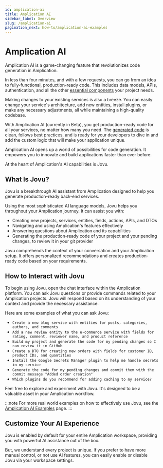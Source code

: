 ```yaml
---
id: amplication-ai
title: Amplication AI
sidebar_label: Overview
slug: /amplication-ai
pagination_next: how-to/amplication-ai-examples
---
```


# Amplication AI

Amplication AI is a game-changing feature that revolutionizes code generation in Amplication.

In less than four minutes, and with a few requests, you can go from an idea to fully-functional, production-ready code. This includes data models, APIs, authentication, and all the other [essential components](/getting-started/#technologies) your project needs.

Making changes to your existing services is also a breeze. You can easily change your service's architecture, add new entities, install plugins, or make any necessary adjustments, all while maintaining a high-quality codebase.

With Amplication AI (currently in Beta), you get production-ready code for all your services, no matter how many you need. The [generated code](/getting-started/view-generated-code/) is clean, follows best practices, and is ready for your developers to dive in and add the custom logic that will make your application unique.

Amplication AI opens up a world of possibilities for code generation. It empowers you to innovate and build applications faster than ever before.

At the heart of Amplication's AI capabilities is Jovu.

## What Is Jovu?

Jovu is a breakthrough AI assistant from Amplication designed to help you generate production-ready back-end services.

Using the most sophisticated AI language models, Jovu helps you throughout your Amplication journey.
It can assist you with:

- Creating new projects, services, entities, fields, actions, APIs, and DTOs
- Navigating and using Amplication's features effectively
- Answering questions about Amplication and its capabilities
- Generating the production-ready code of your project and your pending changes, to review it in your git provider

Jovu comprehends the context of your conversation and your Amplication setup.
It offers personalized recommendations and creates production-ready code based on your requirements.

## How to Interact with Jovu

To begin using Jovu, open the chat interface within the Amplication platform.
You can ask Jovu questions or provide commands related to your Amplication projects. Jovu will respond based on its understanding of your context and provide the necessary assistance.

Here are some examples of what you can ask Jovu:

- `Create a new blog service with entities for posts, categories, authors, and comments`
- `Add a new review entity to the e-commerce service with fields for rating, comment, reviewer name, and product reference`
- `Build my project and generate the code for my pending changes so I can review it in GitHub`
- `Create a DTO for creating new orders with fields for customer ID, product IDs, and quantities`
- `Install the Google Secrets Manager plugin to help me handle secrets in my service`
- `Generate the code for my pending changes and commit them with the commit message "Added order creation"`
- `Which plugins do you recommend for adding caching to my service?`

Feel free to explore and experiment with Jovu. It's designed to be a valuable asset in your Amplication workflow.

:::note
For more real world examples on how to effectively use Jovu, see the [Amplication AI Examples](/amplication-ai-examples) page.
:::

## Customize Your AI Experience

Jovu is enabled by default for your entire Amplication workspace, providing you with powerful AI assistance out of the box.

But, we understand every project is unique. If you prefer to have more manual control, or not use AI features, you can easily enable or disable Jovu via your workspace settings.